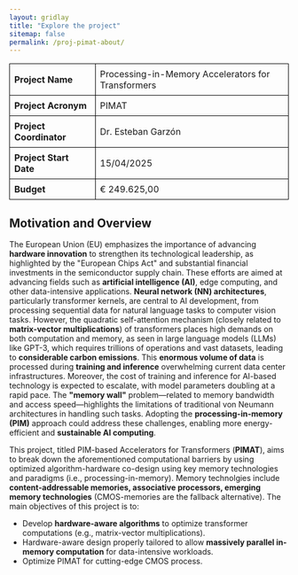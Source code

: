 ```yaml
---
layout: gridlay
title: "Explore the project"
sitemap: false
permalink: /proj-pimat-about/
---
```

 

<table style="width: 100%; border-collapse: collapse; text-align: left;">
	<tr>
        <th style="border: 1px solid black; padding: 8px;">Project Name</th>
        <td style="border: 1px solid black; padding: 8px;">Processing-in-Memory Accelerators for Transformers</td>
    </tr>
    <tr>
        <th style="border: 1px solid black; padding: 8px;">Project Acronym</th>
        <td style="border: 1px solid black; padding: 8px;">PIMAT</td>
    </tr>
    <tr>
        <th style="border: 1px solid black; padding: 8px;">Project Coordinator </th>
        <td style="border: 1px solid black; padding: 8px;">Dr. Esteban Garzón</td>
    </tr>
    <tr>
        <th style="border: 1px solid black; padding: 8px;">Project Start Date</th>
        <td style="border: 1px solid black; padding: 8px;">15/04/2025</td>
    </tr>
    <tr>
        <th style="border: 1px solid black; padding: 8px;">Budget</th>
        <td style="border: 1px solid black; padding: 8px;">€ 249.625,00 </td>
    </tr>
</table>

## Motivation and Overview

The European Union (EU) emphasizes the importance of advancing **hardware innovation** to strengthen its technological leadership, as highlighted by the "European Chips Act" and substantial financial investments in the semiconductor supply chain. These efforts are aimed at advancing fields such as **artificial intelligence (AI)**, edge computing, and other data-intensive applications. **Neural network (NN) architectures**, particularly transformer kernels, are central to AI development, from processing sequential data for natural language tasks to computer vision tasks. However, the quadratic self-attention mechanism (closely related to **matrix-vector multiplications**) of transformers places high demands on both computation and memory, as seen in large language models (LLMs) like GPT-3, which requires trillions of operations and vast datasets, leading to **considerable carbon emissions**. This **enormous volume of data** is processed during **training and inference** overwhelming current data center infrastructures. Moreover, the cost of training and inference for AI-based technology is expected to escalate, with model parameters doubling at a rapid pace. The **"memory wall"** problem—related to memory bandwidth and access speed—highlights the limitations of traditional von Neumann architectures in handling such tasks. Adopting the **processing-in-memory (PIM)** approach could address these challenges, enabling more energy-efficient and **sustainable AI computing**.


This project, titled PIM-based Accelerators for Transformers (**PIMAT**), aims to break down the aforementioned computational barriers by using optimized algorithm-hardware co-design using key memory technologies and paradigms (i.e., processing-in-memory). Memory technolgies include **content-addressable memories, associative processors, emerging memory technologies** (CMOS-memories are the fallback alternative). The main objectives of this project is to:
- Develop **hardware-aware algorithms** to optimize transformer computations (e.g., matrix-vector multiplications).
- Hardware-aware design properly tailored to allow **massively parallel in-memory computation** for data-intensive workloads.
- Optimize PIMAT for cutting-edge CMOS process.